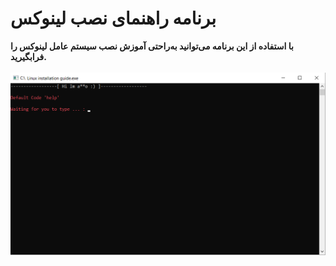 # برنامه راهنمای نصب لینوکس
**با استفاده از این برنامه می‌توانید به‌راحتی آموزش نصب سیستم عامل لینوکس را فرابگیرید.**
<br>
<br>
![اسکرین‌شات](https://raw.githubusercontent.com/adko1396/Linuxinstallationguide/refs/heads/main/Preview.png)
